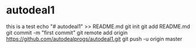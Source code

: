 # autodeal1
this is a test
echo "# autodeal1" >> README.md
git init
git add README.md
git commit -m "first commit"
git remote add origin https://github.com/autodealprogs/autodeal1.git
git push -u origin master
